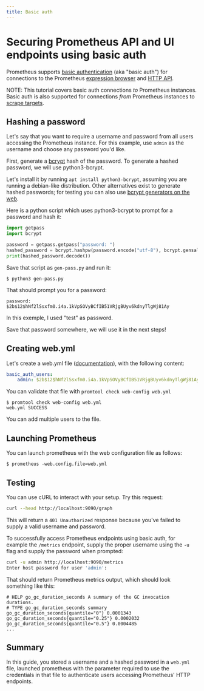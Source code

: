 ```yaml
---
title: Basic auth
---
```


# Securing Prometheus API and UI endpoints using basic auth

Prometheus supports [basic authentication](https://en.wikipedia.org/wiki/Basic_access_authentication) (aka "basic auth") for connections to the Prometheus [expression browser](/docs/visualization/browser) and [HTTP API](/docs/prometheus/latest/querying/api).

NOTE: This tutorial covers basic auth connections *to* Prometheus instances. Basic auth is also supported for connections *from* Prometheus instances to [scrape targets](../../prometheus/latest/configuration/configuration/#scrape_config).

## Hashing a password

Let's say that you want to require a username and password from all users accessing the Prometheus instance. For this example, use `admin` as the username and choose any password you'd like.

First, generate a [bcrypt](https://en.wikipedia.org/wiki/Bcrypt) hash of the password.
To generate a hashed password, we will use python3-bcrypt.

Let's install it by running `apt install python3-bcrypt`, assuming you are
running a debian-like distribution. Other alternatives exist to generate hashed
passwords; for testing you can also use [bcrypt generators on the
web](https://bcrypt-generator.com/).

Here is a python script which uses python3-bcrypt to prompt for a password and
hash it:

```python
import getpass
import bcrypt

password = getpass.getpass("password: ")
hashed_password = bcrypt.hashpw(password.encode("utf-8"), bcrypt.gensalt())
print(hashed_password.decode())
```

Save that script as `gen-pass.py` and run it:

```shell
$ python3 gen-pass.py
```

That should prompt you for a password:

```
password:
$2b$12$hNf2lSsxfm0.i4a.1kVpSOVyBCfIB51VRjgBUyv6kdnyTlgWj81Ay
```

In this exemple, I used "test" as password.

Save that password somewhere, we will use it in the next steps!


## Creating web.yml

Let's create a web.yml file
([documentation](https://prometheus.io/docs/prometheus/latest/configuration/https/)),
with the following content:

```yaml
basic_auth_users:
    admin: $2b$12$hNf2lSsxfm0.i4a.1kVpSOVyBCfIB51VRjgBUyv6kdnyTlgWj81Ay
```

You can validate that file with `promtool check web-config web.yml`

```shell
$ promtool check web-config web.yml
web.yml SUCCESS
```

You can add multiple users to the file.

## Launching Prometheus

You can launch prometheus with the web configuration file as follows:

```shell
$ prometheus -web.config.file=web.yml
```

## Testing

You can use cURL to interact with your setup. Try this request:

```bash
curl --head http://localhost:9090/graph
```

This will return a `401 Unauthorized` response because you've failed to supply a valid username and password.

To successfully access Prometheus endpoints using basic auth, for example the `/metrics` endpoint, supply the proper username using the `-u` flag and supply the password when prompted:

```bash
curl -u admin http://localhost:9090/metrics
Enter host password for user 'admin':
```

That should return Prometheus metrics output, which should look something like this:

```
# HELP go_gc_duration_seconds A summary of the GC invocation durations.
# TYPE go_gc_duration_seconds summary
go_gc_duration_seconds{quantile="0"} 0.0001343
go_gc_duration_seconds{quantile="0.25"} 0.0002032
go_gc_duration_seconds{quantile="0.5"} 0.0004485
...
```

## Summary

In this guide, you stored a username and a hashed password in a `web.yml` file, launched prometheus with the parameter required to use the credentials in that file to authenticate users accessing Prometheus' HTTP endpoints.
